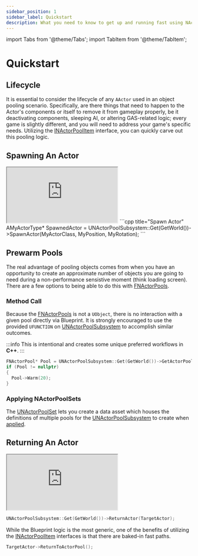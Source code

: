```yaml
---
sidebar_position: 1
sidebar_label: Quickstart
description: What you need to know to get up and running fast using NActorPools.
---
```


import Tabs from '@theme/Tabs';
import TabItem from '@theme/TabItem';

# Quickstart

## Lifecycle

It is essential to consider the lifecycle of any `AActor` used in an object pooling scenario. Specifically, are there things that need to happen to the Actor's components or itself to remove it from gameplay properly, be it deactivating components, sleeping AI, or altering GAS-related logic; every game is slightly different, and you will need to address your game's specific needs. Utilizing the [INActorPoolItem](/docs/plugins/actor-pools/types/actor-pool-item/) interface, you can quickly carve out this pooling logic.

## Spawning An Actor

<Tabs>
  <TabItem value="blueprint" label="Blueprint" default attributes={{className: 'tab-blueprint' }}>
    <iframe src="https://blueprintue.com/render/tlzo2p-f/" allowfullscreen="yes" scrolling="no" class="blueprintue" style={{ height : '325px' }}></iframe>
  </TabItem>
  <TabItem value="native" label="C++" attributes={{className: 'tab-native' }}>
```cpp title="Spawn Actor"
AMyActorType* SpawnedActor = UNActorPoolSubsystem::Get(GetWorld())->SpawnActor<AMyActorType>(MyActorClass, MyPosition, MyRotation);
```    
  </TabItem>
</Tabs>

## Prewarm Pools

The real advantage of pooling objects comes from when you have an opportunity to create an approximate number of objects you are going to need during a non-performance sensistive moment (think loading screen). There are a few options to being able to do this with [FNActorPools](/docs/plugins/actor-pools/types/actor-pool/).

### Method Call

Because the [FNActorPools](/docs/plugins/actor-pools/types/actor-pool/) is not a `UObject`, there is no interaction with a given pool directly via Blueprint. It is strongly encouraged to use the provided `UFUNCTION` on [UNActorPoolSubsystem](types/actor-pool-subsystem.md) to accomplish similar outcomes. 

:::info
This is intentional and creates some unique preferred workflows in **C++**.
:::

```cpp title="Spawn Actor"
FNActorPool* Pool = UNActorPoolSubsystem::Get(GetWorld())->GetActorPool(MyActorClass);
if (Pool != nullptr)
{
  Pool->Warm(20);
}
```

### Applying NActorPoolSets

The [UNActorPoolSet](types/actor-pool-set.md) lets you create a data asset which houses the definitions of multiple pools for the [UNActorPoolSubsystem](types/actor-pool-subsystem.md) to create when [applied](/docs/plugins/actor-pools/types/actor-pool-set/#applying).

## Returning An Actor

<Tabs>
  <TabItem value="blueprint" label="Blueprint" default attributes={{className: 'tab-blueprint' }}>
    <iframe src="https://blueprintue.com/render/mtuyqlwn/" allowfullscreen="yes" scrolling="no" class="blueprintue" style={{ height : '325px' }}></iframe>
  </TabItem>
  <TabItem value="native" label="C++" attributes={{className: 'tab-native' }}>

```cpp title="Ambiguous Return"
UNActorPoolSubsystem::Get(GetWorld())->ReturnActor(TargetActor);
``` 

While the Blueprint logic is the most generic, one of the benefits of utilizing the [INActorPoolItem](types/actor-pool-item.md) interfaces is that there are baked-in fast paths.

```cpp title="INActorPoolItem-Based Return"
TargetActor->ReturnToActorPool();
```    
  </TabItem>
</Tabs>